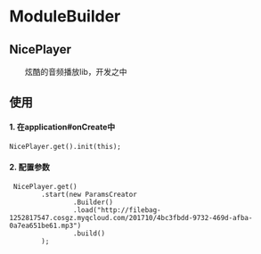 # ModuleBuilder


## NicePlayer
　　炫酷的音频播放lib，开发之中

## 使用
#### 1. 在application#onCreate中
```
NicePlayer.get().init(this);
```

#### 2. 配置参数
 ```
  NicePlayer.get()
         .start(new ParamsCreator
                 .Builder()
                 .load("http://filebag-1252817547.cosgz.myqcloud.com/201710/4bc3fbdd-9732-469d-afba-0a7ea651be61.mp3")
                 .build()
         );
 ```







